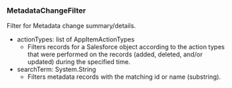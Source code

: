 ### MetadataChangeFilter
Filter for Metadata change summary/details.

- actionTypes: list of AppItemActionTypes
  - Filters records for a Salesforce object according to the action types that were performed on the records (added, deleted, and/or updated) during the specified time.
- searchTerm: System.String
  - Filters metadata records with the matching id or name (substring).
